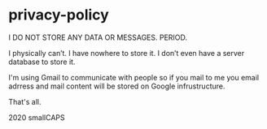 # privacy-policy


I DO NOT STORE ANY DATA OR MESSAGES.  PERIOD.

I physically can’t.  I have nowhere to store it.  I don’t even have a server database to store it.

I'm using Gmail to communicate with people so if you mail to me you email adrress and mail content will be stored on Google infrustructure.

That's all.


2020 smallCAPS
